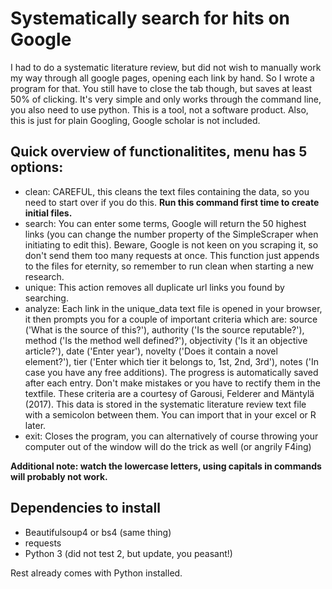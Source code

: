 # Systematically search for hits on Google

I had to do a systematic literature review, but did not wish to manually work my way through all google pages, opening each link by hand. So I wrote a program for that. You still have to close the tab though, but saves at least 50% of clicking. It's very simple and only works through the command line, you also need to use python. This is a tool, not a software product. Also, this is just for plain Googling, Google scholar is not included.

## Quick overview of functionalitites, menu has 5 options:
- clean: CAREFUL, this cleans the text files containing the data, so you need to start over if you do this. **Run this command first time to create initial files.**
- search: You can enter some terms, Google will return the 50 highest links (you can change the number property of the SimpleScraper when initiating to edit this). Beware, Google is not keen on you scraping it, so don't send them too many requests at once. This function just appends to the files for eternity, so remember to run clean when starting a new research.
- unique: This action removes all duplicate url links you found by searching.
- analyze: Each link in the unique_data text file is opened in your browser, it then prompts you for a couple of important criteria which are: source ('What is the source of this?'), authority ('Is the source reputable?'), method ('Is the method well defined?'), objectivity ('Is it an objective article?'), date ('Enter year'), novelty ('Does it contain a novel element?'), tier ('Enter which tier it belongs to, 1st, 2nd, 3rd'), notes ('In case you have any free additions). The progress is automatically saved after each entry. Don't make mistakes or you have to rectify them in the textfile. These criteria are a courtesy of Garousi, Felderer and Mäntylä (2017).
This data is stored in the systematic literature review text file with a semicolon between them. You can import that in your excel or R later.
- exit: Closes the program, you can alternatively of course throwing your computer out of the window will do the trick as well (or angrily F4ing)

**Additional note: watch the lowercase letters, using capitals in commands will probably not work.**

## Dependencies to install

- Beautifulsoup4 or bs4 (same thing)
- requests
- Python 3 (did not test 2, but update, you peasant!)

Rest already comes with Python installed.
